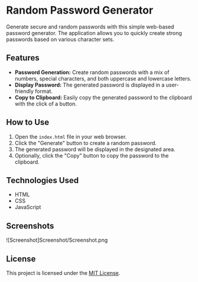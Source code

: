 # Random Password Generator

Generate secure and random passwords with this simple web-based password generator. The application allows you to quickly create strong passwords based on various character sets.

## Features

- **Password Generation:** Create random passwords with a mix of numbers, special characters, and both uppercase and lowercase letters.
- **Display Password:** The generated password is displayed in a user-friendly format.
- **Copy to Clipboard:** Easily copy the generated password to the clipboard with the click of a button.

## How to Use

1. Open the `index.html` file in your web browser.
2. Click the "Generate" button to create a random password.
3. The generated password will be displayed in the designated area.
4. Optionally, click the "Copy" button to copy the password to the clipboard.

## Technologies Used

- HTML
- CSS
- JavaScript

## Screenshots

![Screenshot]Screenshot/Screenshot.png

## License

This project is licensed under the [MIT License](LICENSE).
